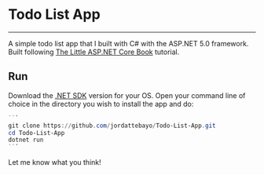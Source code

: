 # Todo List App

----

A simple todo list app that I built with C# with the ASP.NET 5.0 framework. Built following [The Little ASP.NET Core Book](https://nbarbettini.gitbooks.io/little-asp-net-core-book) tutorial.

## Run

Download the [.NET SDK](https://dotnet.microsoft.com/download) version for your OS. Open your command line of choice in the directory you wish to install the app and do: 

~~~powershell
```
git clone https://github.com/jordattebayo/Todo-List-App.git
cd Todo-List-App
dotnet run
```
~~~

Let me know what you think!


